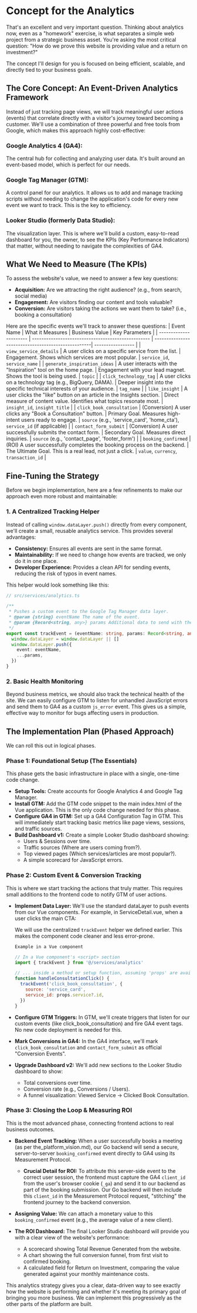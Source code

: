# Concept for the Analytics

That's an excellent and very important question. Thinking about analytics now, even as a "homework" exercise, is what separates a simple web project from a strategic business asset. You're asking the most critical question: "How do we prove this website is providing value and a return on investment?"

The concept I'll design for you is focused on being efficient, scalable, and directly tied to your business goals.

## The Core Concept: An Event-Driven Analytics Framework

Instead of just tracking page views, we will track meaningful user actions (events) that correlate directly with a visitor's journey toward becoming a customer. We'll use a combination of three powerful and free tools from Google, which makes this approach highly cost-effective:

### **Google Analytics 4 (GA4):**

The central hub for collecting and analyzing user data. It's built around an event-based model, which is perfect for our needs.

### **Google Tag Manager (GTM):**

A control panel for our analytics. It allows us to add and manage tracking scripts without needing to change the application's code for every new event we want to track. This is the key to efficiency.

### **Looker Studio (formerly Data Studio):**

The visualization layer. This is where we'll build a custom, easy-to-read dashboard for you, the owner, to see the KPIs (Key Performance Indicators) that matter, without needing to navigate the complexities of GA4.

## What We Need to Measure (The KPIs)

To assess the website's value, we need to answer a few key questions:

- **Acquisition:** Are we attracting the right audience? (e.g., from search, social media)
- **Engagement:** Are visitors finding our content and tools valuable?
- **Conversion:** Are visitors taking the actions we want them to take? (i.e., booking a consultation)

Here are the specific events we'll track to answer these questions:
| Event Name | What it Measures | Business Value | Key Parameters |
| ---------------------- | -------------------------------------------------- | ---------------------------------------------------| ----------------- |
| `view_service_details` | A user clicks on a specific service from the list. | Engagement. Shows which services are most popular. | `service_id`, `service_name` |
| `generate_inspiration_ideas` | A user interacts with the "Inspiration" tool on the home page. | Engagement with your lead magnet. Shows the tool is being used. | `topic` |
| `click_technology_tag` | A user clicks on a technology tag (e.g., BigQuery, DAMA). | Deeper insight into the specific technical interests of your audience. | `tag_name` |
| `like_insight` | A user clicks the "like" button on an article in the Insights section. | Direct measure of content value. Identifies what topics resonate most. | `insight_id`, `insight_title` |
| `click_book_consultation` | (Conversion) A user clicks any "Book a Consultation" button. | Primary Goal. Measures high-intent users ready to engage. | `source` (e.g., 'service_card', 'home_cta'), `service_id` (if applicable) |
| `contact_form_submit` | (Conversion) A user successfully submits the contact form. | Secondary Goal. Measures direct inquiries. | `source` (e.g., 'contact_page', 'footer_form') |
| `booking_confirmed` | (ROI) A user successfully completes the booking process on the backend. | The Ultimate Goal. This is a real lead, not just a click. | `value`, `currency`, `transaction_id` |

## Fine-Tuning the Strategy

Before we begin implementation, here are a few refinements to make our approach even more robust and maintainable:

### 1. A Centralized Tracking Helper

Instead of calling `window.dataLayer.push()` directly from every component, we'll create a small, reusable analytics service. This provides several advantages:

- **Consistency:** Ensures all events are sent in the same format.
- **Maintainability:** If we need to change how events are tracked, we only do it in one place.
- **Developer Experience:** Provides a clean API for sending events, reducing the risk of typos in event names.

This helper would look something like this:

```typescript
// src/services/analytics.ts

/**
 * Pushes a custom event to the Google Tag Manager data layer.
 * @param {string} eventName The name of the event.
 * @param {Record<string, any>} params Additional data to send with the event.
 */
export const trackEvent = (eventName: string, params: Record<string, any> = {}) => {
  window.dataLayer = window.dataLayer || []
  window.dataLayer.push({
    event: eventName,
    ...params,
  })
}
```

### 2. Basic Health Monitoring

Beyond business metrics, we should also track the technical health of the site. We can easily configure GTM to listen for unhandled JavaScript errors and send them to GA4 as a custom `js_error` event. This gives us a simple, effective way to monitor for bugs affecting users in production.

## The Implementation Plan (Phased Approach)

We can roll this out in logical phases.

### Phase 1: Foundational Setup (The Essentials)

This phase gets the basic infrastructure in place with a single, one-time code change.

- **Setup Tools:** Create accounts for Google Analytics 4 and Google Tag Manager.
- **Install GTM:** Add the GTM code snippet to the main index.html of the Vue application. This is the only code change needed for this phase.
- **Configure GA4 in GTM:** Set up a GA4 Configuration Tag in GTM. This will immediately start tracking basic metrics like page views, sessions, and traffic sources.
- **Build Dashboard v1:** Create a simple Looker Studio dashboard showing:
  - Users & Sessions over time.
  - Traffic sources (Where are users coming from?).
  - Top viewed pages (Which services/articles are most popular?).
  - A simple scorecard for JavaScript errors.

### Phase 2: Custom Event & Conversion Tracking

This is where we start tracking the actions that truly matter. This requires small additions to the frontend code to notify GTM of user actions.

- **Implement Data Layer:** We'll use the standard dataLayer to push events from our Vue components. For example, in ServiceDetail.vue, when a user clicks the main CTA:

  We will use the centralized `trackEvent` helper we defined earlier. This makes the component code cleaner and less error-prone.

  `Example in a Vue component`

  ```javascript
  // In a Vue component's <script> section
  import { trackEvent } from '@/services/analytics'

  // ... inside a method or setup function, assuming 'props' are available
  function handleConsultationClick() {
    trackEvent('click_book_consultation', {
      source: 'service_card',
      service_id: props.service?.id,
    })
  }
  ```

- **Configure GTM Triggers:** In GTM, we'll create triggers that listen for our custom events (like click_book_consultation) and fire GA4 event tags. No new code deployment is needed for this.

- **Mark Conversions in GA4:** In the GA4 interface, we'll mark `click_book_consultation` and `contact_form_submit` as official "Conversion Events".

- **Upgrade Dashboard v2:** We'll add new sections to the Looker Studio dashboard to show:
  - Total conversions over time.
  - Conversion rate (e.g., Conversions / Users).
  - A funnel visualization: Viewed Service -> Clicked Book Consultation.

### Phase 3: Closing the Loop & Measuring ROI

This is the most advanced phase, connecting frontend actions to real business outcomes.

- **Backend Event Tracking:** When a user successfully books a meeting (as per the_platform_vision.md), our Go backend will send a secure, server-to-server `booking_confirmed` event directly to GA4 using its Measurement Protocol.
  - **Crucial Detail for ROI:** To attribute this server-side event to the correct user session, the frontend must capture the GA4 `client_id` from the user's browser cookie (`_ga`) and send it to our backend as part of the booking submission. Our Go backend will then include this `client_id` in the Measurement Protocol request, "stitching" the frontend journey to the backend conversion.

- **Assigning Value:** We can attach a monetary value to this `booking_confirmed` event (e.g., the average value of a new client).
- **The ROI Dashboard:** The final Looker Studio dashboard will provide you with a clear view of the website's performance:
  - A scorecard showing Total Revenue Generated from the website.
  - A chart showing the full conversion funnel, from first visit to confirmed booking.
  - A calculated field for Return on Investment, comparing the value generated against your monthly maintenance costs.

This analytics strategy gives you a clear, data-driven way to see exactly how the website is performing and whether it's meeting its primary goal of bringing you more business. We can implement this progressively as the other parts of the platform are built.
